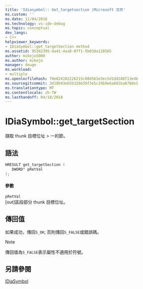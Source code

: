 ```yaml
---
title: 'Idiasymbol:: Get_targetsection |Microsoft 文件'
ms.custom: ''
ms.date: 11/04/2016
ms.technology: vs-ide-debug
ms.topic: conceptual
dev_langs:
- C++
helpviewer_keywords:
- IDiaSymbol::get_targetSection method
ms.assetid: 95382395-da41-4aa8-87f1-5b03da128565
author: mikejo5000
ms.author: mikejo
manager: douge
ms.workload:
- multiple
ms.openlocfilehash: f8e624182226215c08d563e3ec5d1dd248f13e4b
ms.sourcegitcommit: 3d10b93eb5b326639f3e5c19b9e6a8d1ba078de1
ms.translationtype: MT
ms.contentlocale: zh-TW
ms.lasthandoff: 04/18/2018
---
```

# <a name="idiasymbolgettargetsection"></a>IDiaSymbol::get_targetSection
擷取 thunk 目標位址 > 一的節。  
  
## <a name="syntax"></a>語法  
  
```C++  
HRESULT get_targetSection (   
   DWORD* pRetVal  
);  
```  
  
#### <a name="parameters"></a>參數  
 `pRetVal`  
 [out]區段部分 thunk 目標位址。  
  
## <a name="return-value"></a>傳回值  
 如果成功，傳回`S_OK`; 否則傳回`S_FALSE`或錯誤碼。  
  
> [!NOTE]
>  傳回值為`S_FALSE`表示屬性不適用於符號。  
  
## <a name="see-also"></a>另請參閱  
 [IDiaSymbol](../../debugger/debug-interface-access/idiasymbol.md)